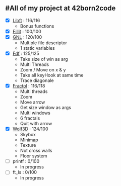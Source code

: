 #All of my project at 42born2code
---


- [X] [Libft](https://github.com/Its-Alex/Libft) : 116/116
	* Bonus functions
- [X] [Fillit](https://github.com/Its-Alex/42-C-Project/tree/master/fillit) : 100/100
- [X] [GNL](https://github.com/Its-Alex/42-C-Project/tree/master/get_next_line) : 120/100
	* Multiple file descriptor
	* 1 static variables
- [X] [Fdf](https://github.com/Its-Alex/42-C-Project/tree/master/fdf) : 125/125
	* Take size of win as arg
	* Multi Threads
	* Zoom / Move on x & y
	* Take all keyHook at same time
	* Trace diagonale
- [X] [Fractol](https://github.com/Its-Alex/42-C-Project/tree/master/fractol) : 116/118
	* Multi threads
	* Zoom
	* Move arrow
	* Get size window as args
	* Multi windows
	* 6 fractals
	* Quit with arrow
- [X] [Wolf3D](https://github.com/Its-Alex/42-C-Project/tree/master/wolf3d) : 124/100
	* Skybox
	* Minimap
	* Texture
	* Not cross walls
	* Floor system
- [ ] printf : 0/100
	* In progress
- [ ] ft_ls : 0/100
	* In progress
